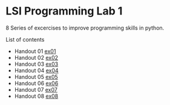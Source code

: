 # LSI Programming Lab 1

8 Series of excercises to improve programming skills in python.

List of contents
- Handout 01 [ex01]
- Handout 02 [ex02]
- Handout 03 [ex03]
- Handout 04 [ex04]
- Handout 05 [ex05]
- Handout 06 [ex06]
- Handout 07 [ex07]
- Handout 08 [ex08]

[ex01]: https://github.com/migueLib/lsi_programming_lab/blob/master/exercises_sheets/ex01.pdf
[ex02]: https://github.com/migueLib/lsi_programming_lab/blob/master/exercises_sheets/ex02.pdf
[ex03]: https://github.com/migueLib/lsi_programming_lab/blob/master/exercises_sheets/ex03.pdf
[ex04]: https://github.com/migueLib/lsi_programming_lab/blob/master/exercises_sheets/ex04.pdf
[ex05]: https://github.com/migueLib/lsi_programming_lab/blob/master/exercises_sheets/ex05.pdf
[ex06]: https://github.com/migueLib/lsi_programming_lab/blob/master/exercises_sheets/ex06.pdf
[ex07]: https://github.com/migueLib/lsi_programming_lab/blob/master/exercises_sheets/ex07.pdf
[ex08]: https://github.com/migueLib/lsi_programming_lab/blob/master/exercises_sheets/ex08.pdf